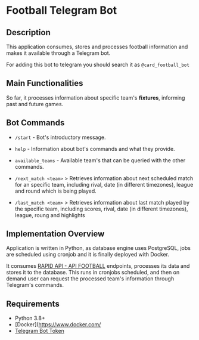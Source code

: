 

# Football Telegram Bot

## Description

This application consumes, stores and processes football information and makes it available through a Telegram bot.

For adding this bot to telegram you should search it as `@card_football_bot`


## Main Functionalities

So far, it processes information about specific team's **fixtures**, informing past and future games.


## Bot Commands

- `/start` - Bot's introductory message.

- `help` - Information about bot's commands and what they provide.

- `available_teams` - Available team's that can be queried with the other commands.


- `/next_match <team>` > Retrieves information about next scheduled match for an specific team, including rival, date (in different timezones), league and round which is being played.


- `/last_match <team>` > Retrieves information about last match played by the specific team, including  scores, rival, date (in different timezones), league, roung and highlights


## Implementation Overview

Application is written in Python, as database engine uses PostgreSQL, jobs are scheduled using cronjob and it is finally deployed with Docker.

It consumes [RAPID API - API FOOTBALL](https://rapidapi.com/api-sports/api/api-football) endpoints, processes its data and stores it to the database. This runs in cronjobs scheduled, and then on demand user can request the processed team's information through Telegram's commands.


## Requirements

- Python 3.8+
- [Docker](https://www.docker.com/
- [Telegram Bot Token](https://core.telegram.org/bots)
